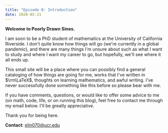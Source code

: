 ```yaml
---
title: "Episode 0: Introduction"
date: 2020-05-21
---
```


**Welcome to Poorly Drawn Sines.**

I am soon to be a PhD student of mathematics at the University of California Riverside. I don't quite know how things will go (we're currently in a global pandemic), and there are many things I'm unsure about such as what I want to study and where I want my career to go, but hopefully, we'll see where it all ends up.

This small site will be a place where you can possibly find a general cataloging of how things are going for me, works that I've written in $\rm\LaTeX$, thoughts on learning mathematics, and awful writing. I've never successfully done something like this before so please bear with me.

If you have comments, questions, or would like to offer some advice to me (on math, code, life, or on running this blog), feel free to contact me through my email below. I'll be greatly appreciative.

Thank you for being here.

**Contact**: elin070@ucr.edu
